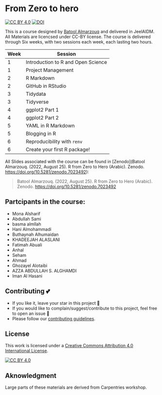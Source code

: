 # From Zero to hero

[![CC BY 4.0][cc-by-shield]][cc-by]
[![DOI](https://zenodo.org/badge/DOI/10.5281/zenodo.7023492.svg)](https://doi.org/10.5281/zenodo.7023492)


This is a course designed by [Batool Almarzouq](https://batool-almarzouq.netlify.app/) and delivered in JeelAIDM. All Materials are licencsed under CC-BY license. The course is delivered through Six weeks, with two sessions each week, each lasting two hours.

| **Week** 	| **Session**                        	|
|----------	|------------------------------------	|
| 1        	| Introduction to R and Open Science 	|
| 1        	| Project Management                 	|
| 2        	| R Markdown                         	|
| 2        	| GitHub in RStudio                  	|
| 3        	| Tidydata                           	|
| 3        	| Tidyverse                          	|
| 4        	| ggplot2 Part 1                     	|
| 4        	| ggplot2 Part 2                     	|
| 5        	| YAML in R Markdown                 	|
| 5        	| Blogging in R                      	|
| 6        	| Reproducibility with `renv`        	|
| 6        	| Create your first R package!       	|


All Slides associated with the course can be found in [Zenodo](Batool Almarzouq. (2022, August 25). R from Zero to Hero (Arabic). Zenodo. https://doi.org/10.5281/zenodo.7023492):

> Batool Almarzouq. (2022, August 25). R from Zero to Hero (Arabic). Zenodo. https://doi.org/10.5281/zenodo.7023492

## Partcipants in the course:

- Mona Alsharif 
- Abdullah Sami
- basma almllah
- Hani Almohammadi
- Buthaynah Alhumaidan
- KHADEEJAH ALASLANI
- Fatimah Abuali
- Anhal
- Seham
- Ahmad
- Ghozayel Alotaibi
- AZZA ABDULLAH S. ALGHAMDI
- Iman Al Hasani

## Contributing :two_hearts:
- If you like it, leave your star in this project :star2:
- If you would like to complain/suggest/contribute to this project, feel free to open an issue :heart_decoration:
- Please follow our [contributing guidelines](https://github.com/BatoolMM/from-Zero-to-hero-in-r/blob/main/CONTRIBUTING.md). 

## License

This work is licensed under a
[Creative Commons Attribution 4.0 International License][cc-by].

[![CC BY 4.0][cc-by-image]][cc-by]

## Aknowledgment

Large parts of these materials are derived from Carpentries workshop.

[cc-by]: http://creativecommons.org/licenses/by/4.0/
[cc-by-image]: https://i.creativecommons.org/l/by/4.0/88x31.png
[cc-by-shield]: https://img.shields.io/badge/License-CC%20BY%204.0-lightgrey.svg
